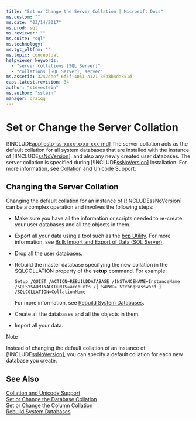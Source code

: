 ```yaml
---
title: "Set or Change the Server Collation | Microsoft Docs"
ms.custom: ""
ms.date: "03/14/2017"
ms.prod: sql
ms.reviewer: ""
ms.suite: "sql"
ms.technology: 
ms.tgt_pltfrm: ""
ms.topic: conceptual
helpviewer_keywords: 
  - "server collations [SQL Server]"
  - "collations [SQL Server], server"
ms.assetid: 3242deef-6f5f-4051-a121-36b3b4da851d
caps.latest.revision: 34
author: "stevestein"
ms.author: "sstein"
manager: craigg
---
```

# Set or Change the Server Collation
[!INCLUDE[appliesto-ss-xxxx-xxxx-xxx-md](../../includes/appliesto-ss-xxxx-xxxx-xxx-md.md)]
  The server collation acts as the default collation for all system databases that are installed with the instance of [!INCLUDE[ssNoVersion](../../includes/ssnoversion-md.md)], and also any newly created user databases. The server collation is specified during [!INCLUDE[ssNoVersion](../../includes/ssnoversion-md.md)] installation. For more information, see [Collation and Unicode Support](../../relational-databases/collations/collation-and-unicode-support.md).  
  
## Changing the Server Collation  
 Changing the default collation for an instance of [!INCLUDE[ssNoVersion](../../includes/ssnoversion-md.md)] can be a complex operation and involves the following steps:  
  
-   Make sure you have all the information or scripts needed to re-create your user databases and all the objects in them.  
  
-   Export all your data using a tool such as the [bcp Utility](../../tools/bcp-utility.md). For more information, see [Bulk Import and Export of Data &#40;SQL Server&#41;](../../relational-databases/import-export/bulk-import-and-export-of-data-sql-server.md).  
  
-   Drop all the user databases.  
  
-   Rebuild the master database specifying the new collation in the SQLCOLLATION property of the **setup** command. For example:  
  
    ```  
    Setup /QUIET /ACTION=REBUILDDATABASE /INSTANCENAME=InstanceName   
    /SQLSYSADMINACCOUNTS=accounts /[ SAPWD= StrongPassword ]   
    /SQLCOLLATION=CollationName  
    ```  
  
     For more information, see [Rebuild System Databases](../../relational-databases/databases/rebuild-system-databases.md).  
  
-   Create all the databases and all the objects in them.  
  
-   Import all your data.  
  
> [!NOTE]  
>  Instead of changing the default collation of an instance of [!INCLUDE[ssNoVersion](../../includes/ssnoversion-md.md)], you can specify a default collation for each new database you create.  
  
## See Also  
 [Collation and Unicode Support](../../relational-databases/collations/collation-and-unicode-support.md)   
 [Set or Change the Database Collation](../../relational-databases/collations/set-or-change-the-database-collation.md)   
 [Set or Change the Column Collation](../../relational-databases/collations/set-or-change-the-column-collation.md)   
 [Rebuild System Databases](../../relational-databases/databases/rebuild-system-databases.md)  
  
  

